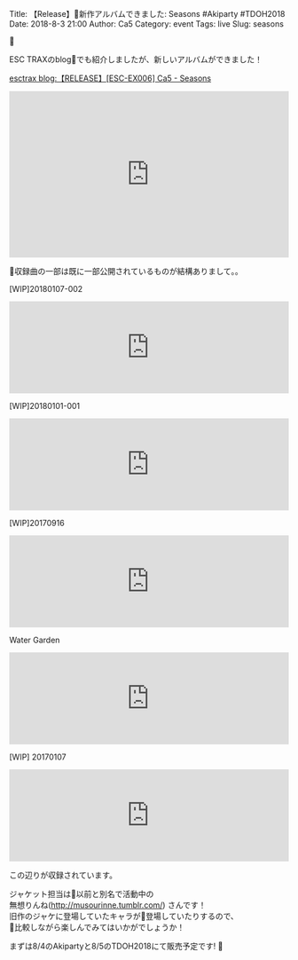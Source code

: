 Title: 【Release】新作アルバムできました: Seasons #Akiparty #TDOH2018
Date: 2018-8-3 21:00
Author: Ca5
Category: event
Tags: live
Slug: seasons



ESC TRAXのblogでも紹介しましたが、新しいアルバムができました！

[esctrax blog:【RELEASE】[ESC-EX006] Ca5 - Seasons](http://blog.esctrax.com/post/176370150325/releaseesc-ex006-ca5-seasons)

<iframe width="100%" height="300" scrolling="no" frameborder="no" allow="autoplay" src="https://w.soundcloud.com/player/?url=https%3A//api.soundcloud.com/tracks/473602416&color=%23ff5500&auto_play=false&hide_related=false&show_comments=true&show_user=true&show_reposts=false&show_teaser=true&visual=true"></iframe>

収録曲の一部は既に一部公開されているものが結構ありまして。。


[WIP]20180107-002  
<iframe width="100%" height="166" scrolling="no" frameborder="no" allow="autoplay" src="https://w.soundcloud.com/player/?url=https%3A//api.soundcloud.com/tracks/380518835&color=%23ff5500&auto_play=false&hide_related=false&show_comments=true&show_user=true&show_reposts=false&show_teaser=true"></iframe>

[WIP]20180101-001
<iframe width="100%" height="166" scrolling="no" frameborder="no" allow="autoplay" src="https://w.soundcloud.com/player/?url=https%3A//api.soundcloud.com/tracks/380518070&color=%23ff5500&auto_play=false&hide_related=false&show_comments=true&show_user=true&show_reposts=false&show_teaser=true"></iframe>

[WIP]20170916  
<iframe width="100%" height="166" scrolling="no" frameborder="no" allow="autoplay" src="https://w.soundcloud.com/player/?url=https%3A//api.soundcloud.com/tracks/343403353&color=%23ff5500&auto_play=false&hide_related=false&show_comments=true&show_user=true&show_reposts=false&show_teaser=true"></iframe>

Water Garden  
<iframe width="100%" height="166" scrolling="no" frameborder="no" allow="autoplay" src="https://w.soundcloud.com/player/?url=https%3A//api.soundcloud.com/tracks/336840838&color=%23ff5500&auto_play=false&hide_related=false&show_comments=true&show_user=true&show_reposts=false&show_teaser=true"></iframe>

[WIP] 20170107  
<iframe width="100%" height="166" scrolling="no" frameborder="no" allow="autoplay" src="https://w.soundcloud.com/player/?url=https%3A//api.soundcloud.com/tracks/301689422&color=%23ff5500&auto_play=false&hide_related=false&show_comments=true&show_user=true&show_reposts=false&show_teaser=true"></iframe>

この辺りが収録されています。


ジャケット担当は以前と別名で活動中の  
無想りんね(http://musourinne.tumblr.com/) さんです！  
旧作のジャケに登場していたキャラが登場していたりするので、  
比較しながら楽しんでみてはいかがでしょうか！

まずは8/4のAkipartyと8/5のTDOH2018にて販売予定です!
